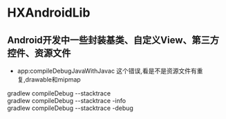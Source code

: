# HXAndroidLib
Android开发中一些封装基类、自定义View、第三方控件、资源文件
-


* app:compileDebugJavaWithJavac  这个错误,看是不是资源文件有重复,drawable和mipmap


gradlew compileDebug --stacktrace  
gradlew compileDebug --stacktrace -info  
gradlew compileDebug --stacktrace -debug  
